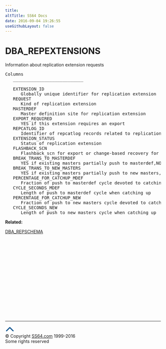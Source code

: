 ```yaml
---
title:
altTitle: SS64 Docs
date: 2016-09-04 19:26:55
useGithubLayout: false
---
```

<!-- #BeginLibraryItem "/Library/head_orad.lbi" --><!-- #EndLibraryItem --><h1>DBA_REPEXTENSIONS </h1><p> Information about replication extension requests </p> 
 
<pre>Columns
   ___________________________
 
   EXTENSION_ID
      Globally unique identifier for replication extension
   REQUEST
      Kind of replication extension
   MASTERDEF
      Master definition site for replication extension
   EXPORT_REQUIRED
      YES if this extension requires an export
   REPCATLOG_ID
      Identifier of repcatlog records related to replication extension
   EXTENSION_STATUS
      Status of replication extension
   FLASHBACK_SCN
      Flashback_scn for export or change-based recovery for replication extension
   BREAK_TRANS_TO_MASTERDEF
      YES if existing masters partially push to masterdef,NO if no pushing
   BREAK_TRANS_TO_NEW_MASTERS
      YES if existing masters partially push to new masters,NO if no pushing
   PERCENTAGE_FOR_CATCHUP_MDEF
      Fraction of push to masterdef cycle devoted to catching up
   CYCLE_SECONDS_MDEF
      Length of push to masterdef cycle when catching up
   PERCENTAGE_FOR_CATCHUP_NEW
      Fraction of push to new masters cycle devoted to catching up
   CYCLE_SECONDS_NEW
      Length of push to new masters cycle when catching up</pre>
<p><b>Related:</b></p>
<p><a href="DBA_REPSCHEMA.html">DBA_REPSCHEMA</a></p><!-- #BeginLibraryItem "/Library/foot_orad.lbi" --><p>
<!-- oracle-footer -->
<ins class="adsbygoogle" style="display:inline-block;width:300px;height:250px" data-ad-client="ca-pub-6140977852749469" data-ad-slot="4275490898"></ins>
<script>
(adsbygoogle = window.adsbygoogle || []).push({});
</script></p>
<hr>
<div id="bl" class="footer"><a href="DBA_REPEXTENSIONS.html#"><img src="../images/top.png" width="30" height="22" alt="Back to the Top"></a></div>
<div id="br" class="footer, tagline">© Copyright <a href="http://ss64.com/">SS64.com</a> 1999-2016<br>
Some rights reserved</div>
<!-- #EndLibraryItem -->

